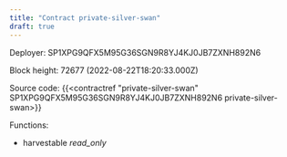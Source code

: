 ```yaml
---
title: "Contract private-silver-swan"
draft: true
---
```

Deployer: SP1XPG9QFX5M95G36SGN9R8YJ4KJ0JB7ZXNH892N6


 



Block height: 72677 (2022-08-22T18:20:33.000Z)

Source code: {{<contractref "private-silver-swan" SP1XPG9QFX5M95G36SGN9R8YJ4KJ0JB7ZXNH892N6 private-silver-swan>}}

Functions:

* harvestable _read_only_
